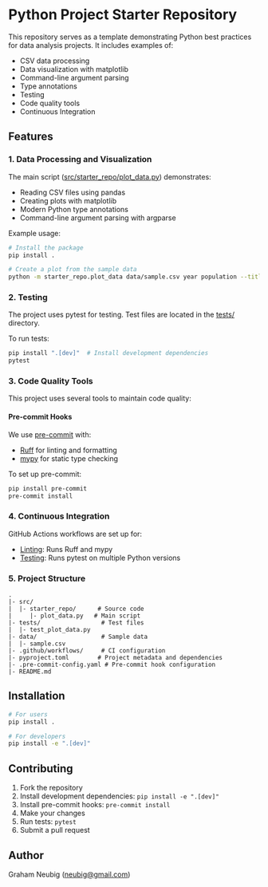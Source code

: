 # Python Project Starter Repository

This repository serves as a template demonstrating Python best practices for data analysis projects. It includes examples of:
- CSV data processing
- Data visualization with matplotlib
- Command-line argument parsing
- Type annotations
- Testing
- Code quality tools
- Continuous Integration

## Features

### 1. Data Processing and Visualization
The main script ([src/starter_repo/plot_data.py](src/starter_repo/plot_data.py)) demonstrates:
- Reading CSV files using pandas
- Creating plots with matplotlib
- Modern Python type annotations
- Command-line argument parsing with argparse

Example usage:
```bash
# Install the package
pip install .

# Create a plot from the sample data
python -m starter_repo.plot_data data/sample.csv year population --title "Population Growth" -o population.png
```

### 2. Testing
The project uses pytest for testing. Test files are located in the [tests/](tests/) directory.

To run tests:
```bash
pip install ".[dev]"  # Install development dependencies
pytest
```

### 3. Code Quality Tools
This project uses several tools to maintain code quality:

#### Pre-commit Hooks
We use [pre-commit](.pre-commit-config.yaml) with:
- [Ruff](https://github.com/charliermarsh/ruff) for linting and formatting
- [mypy](https://mypy.readthedocs.io/) for static type checking

To set up pre-commit:
```bash
pip install pre-commit
pre-commit install
```

### 4. Continuous Integration
GitHub Actions workflows are set up for:
- [Linting](.github/workflows/lint.yml): Runs Ruff and mypy
- [Testing](.github/workflows/test.yml): Runs pytest on multiple Python versions

### 5. Project Structure
```
.
|- src/
|  |- starter_repo/      # Source code
|     |- plot_data.py   # Main script
|- tests/                 # Test files
|  |- test_plot_data.py
|- data/                  # Sample data
|  |- sample.csv
|- .github/workflows/     # CI configuration
|- pyproject.toml        # Project metadata and dependencies
|- .pre-commit-config.yaml # Pre-commit hook configuration
|- README.md
```

## Installation

```bash
# For users
pip install .

# For developers
pip install -e ".[dev]"
```

## Contributing
1. Fork the repository
2. Install development dependencies: `pip install -e ".[dev]"`
3. Install pre-commit hooks: `pre-commit install`
4. Make your changes
5. Run tests: `pytest`
6. Submit a pull request

## Author
Graham Neubig (neubig@gmail.com)